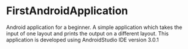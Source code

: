 # FirstAndroidApplication
Android application for a beginner. A simple application which takes the input of one layout and prints the output on a different layout.
This application is developed using AndroidStudio IDE version 3.0.1
